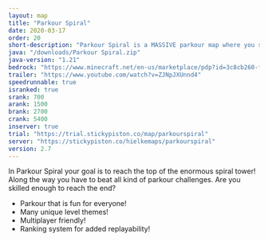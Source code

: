 ```yaml
---
layout: map
title: "Parkour Spiral"
date: 2020-03-17
order: 20
short-description: "Parkour Spiral is a MASSIVE parkour map where you start at the bottom and must parkour to the top!"
java: "/downloads/Parkour Spiral.zip"
java-version: "1.21"
bedrock: "https://www.minecraft.net/en-us/marketplace/pdp?id=3c8cb260-f379-47c1-b583-1977b45b79e7"
trailer: "https://www.youtube.com/watch?v=ZJNpJXUnnd4"
speedrunnable: true
isranked: true
srank: 700
arank: 1500
brank: 2700
crank: 5400
inserver: true
trial: "https://trial.stickypiston.co/map/parkourspiral"
server: "https://stickypiston.co/hielkemaps/parkourspiral"
version: 2.7
---
```


In Parkour Spiral your goal is to reach the top of the enormous spiral tower! Along the way you have to beat all kind of parkour challenges.
Are you skilled enough to reach the end?

- Parkour that is fun for everyone!
- Many unique level themes!
- Multiplayer friendly!
- Ranking system for added replayability!
